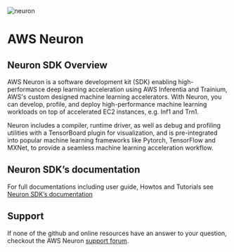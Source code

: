 ![neuron](./images/Site-Merch_Neuron-ML-SDK_Editorial.png)

# AWS Neuron  

## Neuron SDK Overview

AWS Neuron is a software development kit (SDK) enabling high-performance deep learning acceleration using AWS Inferentia and Trainium, AWS's custom designed machine learning accelerators. With Neuron, you can develop, profile, and deploy high-performance machine learning workloads on top of accelerated EC2 instances, e.g. Inf1 and Trn1.

Neuron includes a compiler, runtime driver, as well as debug and profiling utilities with a TensorBoard plugin for visualization, and is pre-integrated into popular machine learning frameworks like Pytorch, TensorFlow and MXNet, to provide a seamless machine learning acceleration workflow.

## Neuron SDK’s documentation

For full documentations including user guide, Howtos and Tutorials see [Neuron SDK’s documentation](https://awsdocs-neuron.readthedocs-hosted.com/)

## Support
If none of the github and online resources have an answer to your question, checkout the AWS Neuron [support forum](https://forums.aws.amazon.com/forum.jspa?forumID=355).

